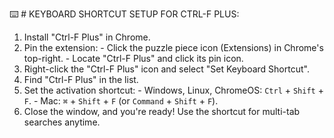 :keyboard: # KEYBOARD SHORTCUT SETUP FOR CTRL-F PLUS:

  1. Install "Ctrl-F Plus" in Chrome.
  2. Pin the extension:
    - Click the puzzle piece icon (Extensions) in Chrome's top-right.
    - Locate "Ctrl-F Plus" and click its pin icon.
  3. Right-click the "Ctrl-F Plus" icon and select "Set Keyboard Shortcut".
  4. Find "Ctrl-F Plus" in the list.
  5. Set the activation shortcut:
    - Windows, Linux, ChromeOS: `Ctrl` + `Shift` + `F`.
    - Mac: `⌘` + `Shift` + `F` (or `Command` + `Shift` + `F`).
  6. Close the window, and you're ready! Use the shortcut for multi-tab searches anytime.
